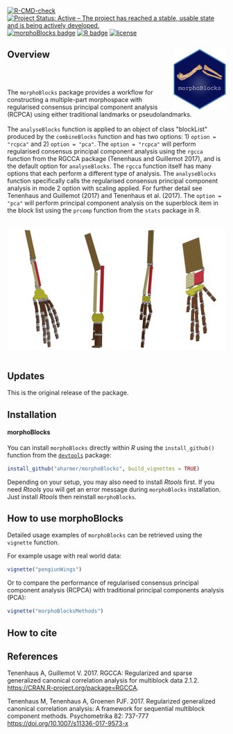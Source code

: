 
<!-- badges: start -->

[![R-CMD-check](https://github.com/aharmer/morphoBlocks/workflows/R-CMD-check/badge.svg)](https://github.com/aharmer/morphoBlocks/actions)
[![Project Status: Active – The project has reached a stable, usable state and is being actively developed.](https://www.repostatus.org/badges/latest/active.svg)](https://www.repostatus.org/#active)
[![morphoBlocks badge](https://img.shields.io/badge/morphoBlocks-ready%20to%20use-brightgreen)](https://github.com/aharmer/morphoBlocks)
[![R badge](https://img.shields.io/badge/Build%20with-♥%20and%20R-blue)](https://github.com/aharmer/morphoBlocks)
[![license](https://img.shields.io/badge/license-GPL--3-blue.svg)](https://www.gnu.org/licenses/gpl-3.0.en.html)
<!-- badges: end -->

Overview <img src='man/figures/hex-morphoBlocks.png' align="right" height="139" />
--------

<br /> 
<br /> 

The `morphoBlocks` package provides a workflow for constructing a multiple-part morphospace with regularised consensus principal component analysis (RCPCA) using either traditional landmarks or pseudolandmarks.  
<br /> 
The `analyseBlocks` function is applied to an object of class "blockList" produced by the `combineBlocks` function and has two options: 1) `option = "rcpca"` and 2) `option = "pca"`. The `option = "rcpca"` will perform regularised consensus principal component analysis using the `rgcca` function from the RGCCA package (Tenenhaus and Guillemot 2017), and is the default option for `analyseBlocks`. The `rgcca` function itself has many options that each perform a different type of analysis. The `analyseBlocks` function specifically calls the regularised consensus principal component analysis in mode 2 option with scaling applied. For further detail see Tenenhaus and Guillemot (2017) and Tenenhaus et al. (2017). The `option = "pca"` will perform principal component analysis on the superblock item in the block list using the `prcomp` function from the `stats` package in R.

<br />  

<img src="https://github.com/aharmer/morphoBlocks/blob/main/man/figures/morphoBlocks_blockbones.png" width="700" style="display: block; margin: auto;" />

<br />  


Updates
-------

This is the original release of the package.


Installation
------------

#### morphoBlocks

You can install `morphoBlocks` directly within *R* using the `install_github()` function from the [`devtools`](https://www.rstudio.com/products/rpackages/devtools/) package:

``` r
install_github("aharmer/morphoBlocks", build_vignettes = TRUE)
```

Depending on your setup, you may also need to install *Rtools* first. If you need *Rtools* you will get an error message during `morphoBlocks` installation. Just install *Rtools* then reinstall `morphoBlocks`.


How to use morphoBlocks
---------------------

Detailed usage examples of `morphoBlocks` can be retrieved using the `vignette` function.

For example usage with real world data:

``` r
vignette("pengiunWings")
```

Or to compare the performance of regularised consensus principal component analysis (RCPCA) with traditional principal components analysis (PCA):

``` r
vignette("morphoBlocksMethods")
```

How to cite
---------------------

References
----------

Tenenhaus A, Guillemot V. 2017. RGCCA: Regularized and sparse generalized canonical correlation analysis for multiblock data 2.1.2. https://CRAN.R-project.org/package=RGCCA. 

Tenenhaus M, Tenenhaus A, Groenen PJF. 2017. Regularized generalized canonical correlation analysis: A framework for sequential multiblock component methods. Psychometrika 82: 737-777 https://doi.org/10.1007/s11336-017-9573-x

<br /> 
<br /> 
<br /> 
